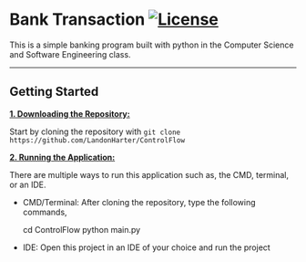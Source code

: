 # Bank Transaction [![License](https://img.shields.io/github/license/LandonHarter/ControlFlow)](https://github.com/LandonHarter/ControlFlow/blob/master/LICENSE)

This is a simple banking program built with python in the Computer Science and Software Engineering class.

***

## Getting Started

<ins>**1. Downloading the Repository:**</ins>

Start by cloning the repository with `git clone https://github.com/LandonHarter/ControlFlow`

<ins>**2. Running the Application:**</ins>

There are multiple ways to run this application such as, the CMD, terminal, or an IDE.

- CMD/Terminal: After cloning the repository, type the following commands,


    cd ControlFlow
    python main.py

- IDE: Open this project in an IDE of your choice and run the project